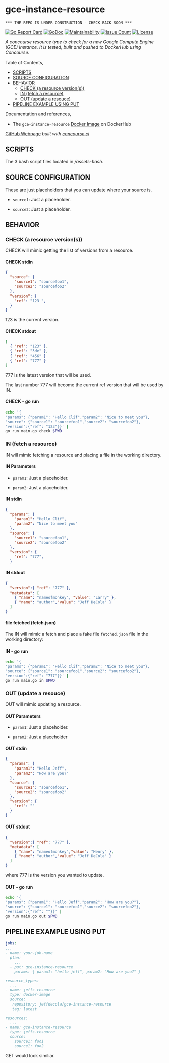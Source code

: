 # gce-instance-resource

```text
*** THE REPO IS UNDER CONSTRUCTION - CHECK BACK SOON ***
```

[![Go Report Card](https://goreportcard.com/badge/github.com/JeffDeCola/gce-instance-resource)](https://goreportcard.com/report/github.com/JeffDeCola/gce-instance-resource)
[![GoDoc](https://godoc.org/github.com/JeffDeCola/gce-instance-resource?status.svg)](https://godoc.org/github.com/JeffDeCola/gce-instance-resource)
[![Maintainability](https://api.codeclimate.com/v1/badges/6bdbf329d966437eec99/maintainability)](https://codeclimate.com/github/JeffDeCola/gce-instance-resource/maintainability)
[![Issue Count](https://codeclimate.com/github/JeffDeCola/gce-instance-resource/badges/issue_count.svg)](https://codeclimate.com/github/JeffDeCola/gce-instance-resource/issues)
[![License](http://img.shields.io/:license-mit-blue.svg)](http://jeffdecola.mit-license.org)

_A concourse resource type to check for a new Google Compute Engine (GCE) Instance.
It is tested, built and pushed to DockerHub using Concourse._

Table of Contents,

* [SCRIPTS](https://github.com/JeffDeCola/gce-instance-resource#scripts)
* [SOURCE CONFIGURATION](https://github.com/JeffDeCola/gce-instance-resource#source-configuration)
* [BEHAVIOR](https://github.com/JeffDeCola/gce-instance-resource#behavior)
  * [CHECK (a resource version(s))](https://github.com/JeffDeCola/gce-instance-resource#check-a-resource-versions)
  * [IN (fetch a resource)](https://github.com/JeffDeCola/gce-instance-resource#in-fetch-a-resource)
  * [OUT (update a resouce)](https://github.com/JeffDeCola/gce-instance-resource#out-update-a-resouce)
* [PIPELINE EXAMPLE USING PUT](https://github.com/JeffDeCola/gce-instance-resource#pipeline-example-using-put)

Documentation and references,

* The `gce-instance-resource`
  [Docker Image](https://hub.docker.com/r/jeffdecola/gce-instance-resource)
  on DockerHub

[GitHub Webpage](https://jeffdecola.github.io/gce-instance-resource/)
_built with
[concourse ci](https://github.com/JeffDeCola/gce-instance-resource/blob/master/ci-README.md)_

## SCRIPTS

The 3 bash script files located in _/assets-bash_.

## SOURCE CONFIGURATION

These are just placeholders that you can update where your source is.

* `source1`: Just a placeholder.

* `source2`: Just a placeholder.

## BEHAVIOR

### CHECK (a resource version(s))

CHECK will mimic getting the list of versions from a resource.

#### CHECK stdin

```json
{
  "source": {
    "source1": "sourcefoo1",
    "source2": "sourcefoo2"
  },
  "version": {
    "ref": "123 ",
  }
}
```

123 is the current version.

#### CHECK stdout

```json
[
  { "ref": "123" },
  { "ref": "3de" },
  { "ref": "456" }
  { "ref": "777" }
]
```

777 is the latest version that will be used.

The last number 777 will become the current ref version that will be used by IN.

#### CHECK - go run

```bash
echo '{
"params": {"param1": "Hello Clif","param2": "Nice to meet you"},
"source": {"source1": "sourcefoo1","source2": "sourcefoo2"},
"version":{"ref": "123"}}' |
go run main.go check $PWD
```

### IN (fetch a resource)

IN will mimic fetching a resource and placing a file in the working directory.

#### IN Parameters

* `param1`: Just a placeholder.

* `param2`: Just a placeholder.

#### IN stdin

```json
{
  "params": {
    "param1": "Hello Clif",
    "param2": "Nice to meet you"
  },
  "source": {
    "source1": "sourcefoo1",
    "source2": "sourcefoo2"
  },
  "version": {
    "ref": "777",
  }
```

#### IN stdout

```json
{
  "version":{ "ref": "777" },
  "metadata": [
    { "name": "nameofmonkey", "value": "Larry" },
    { "name": "author","value": "Jeff DeCola" }
  ]
}
```

#### file fetched (fetch.json)

The IN will mimic a fetch and place a fake file `fetched.json` file
in the working directory:

#### IN - go run

```bash
echo '{
"params": {"param1": "Hello Clif","param2": "Nice to meet you"},
"source": {"source1": "sourcefoo1","source2": "sourcefoo2"},
"version":{"ref": "777"}}' |
go run main.go in $PWD
```

### OUT (update a resouce)

OUT will mimic updating a resource.

#### OUT Parameters

* `param1`: Just a placeholder.

* `param2`: Just a placeholder

#### OUT stdin

```json
{
  "params": {
    "param1": "Hello Jeff",
    "param2": "How are you?"
  },
  "source": {
    "source1": "sourcefoo1",
    "source2": "sourcefoo2"
  },
  "version": {
    "ref": ""
  }
}
```

#### OUT stdout

```json
{
  "version":{ "ref": "777" },
  "metadata": [
    { "name": "nameofmonkey","value": "Henry" },
    { "name": "author","value": "Jeff DeCola" }
  ]
}
```

where 777 is the version you wanted to update.

#### OUT - go run

```bash
echo '{
"params": {"param1": "Hello Jeff","param2": "How are you?"},
"source": {"source1": "sourcefoo1","source2": "sourcefoo2"},
"version":{"ref": ""}}' |
go run main.go out $PWD
```

## PIPELINE EXAMPLE USING PUT

```yaml
jobs:
...
- name: your-job-name
  plan:
    ...
  - put: gce-instance-resource
    params: { param1: "hello jeff", param2: "How are you?" }

resource_types:
  ...
- name: jeffs-resource
  type: docker-image
  source:
   repository: jeffdecola/gce-instance-resource
   tag: latest

resources:
  ...
- name: gce-instance-resource
  type: jeffs-resource
  source:
    source1: foo1
    source1: foo2
```

GET would look similiar.
